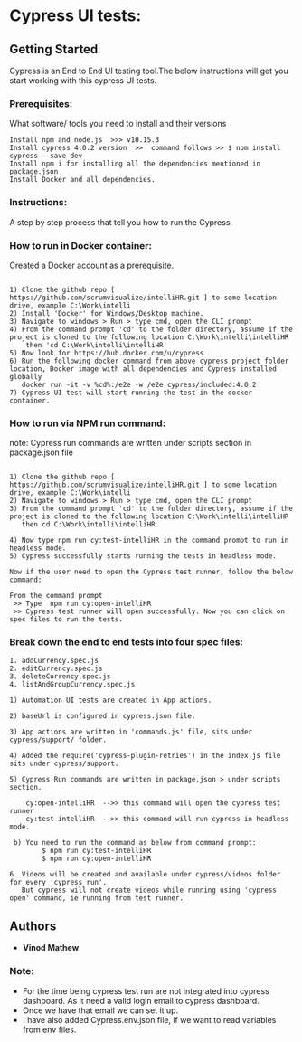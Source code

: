 # Cypress UI tests:


## Getting Started

Cypress is an End to End UI testing tool.The below instructions will get you start working with this cypress UI tests.

### Prerequisites:

What software/ tools you need to install and their versions

```
Install npm and node.js  >>> v10.15.3
Install cypress 4.0.2 version  >>  command follows >> $ npm install cypress --save-dev
Install npm i for installing all the dependencies mentioned in package.json
Install Docker and all dependencies.

```

### Instructions:

A step by step process that tell you how to run the Cypress. 


### How to run in Docker container: 

Created a Docker account as a prerequisite.

```

1) Clone the github repo [ https://github.com/scrumvisualize/intelliHR.git ] to some location drive, example C:\Work\intelli
2) Install 'Docker' for Windows/Desktop machine.
3) Navigate to windows > Run > type cmd, open the CLI prompt
4) From the command prompt 'cd' to the folder directory, assume if the project is cloned to the following location C:\Work\intelli\intelliHR
    then 'cd C:\Work\intelli\intelliHR'
5) Now look for https://hub.docker.com/u/cypress
6) Run the following docker command from above cypress project folder location, Docker image with all dependencies and Cypress installed globally
   docker run -it -v %cd%:/e2e -w /e2e cypress/included:4.0.2 
7) Cypress UI test will start running the test in the docker container.

```


### How to run via NPM run command: 
note: Cypress run commands are written under scripts section in package.json file 

```

1) Clone the github repo [ https://github.com/scrumvisualize/intelliHR.git ] to some location drive, example C:\Work\intelli
2) Navigate to windows > Run > type cmd, open the CLI prompt
3) From the command prompt 'cd' to the folder directory, assume if the project is cloned to the following location C:\Work\intelli\intelliHR
   then cd C:\Work\intelli\intelliHR
   
4) Now type npm run cy:test-intelliHR in the command prompt to run in headless mode.
5) Cypress successfully starts running the tests in headless mode.

Now if the user need to open the Cypress test runner, follow the below command:

From the command prompt 
 >> Type  npm run cy:open-intelliHR 
 >> Cypress test runner will open successfully. Now you can click on spec files to run the tests.

```
 

### Break down the end to end tests into four spec files:

```
1. addCurrency.spec.js
2. editCurrency.spec.js
3. deleteCurrency.spec.js
4. listAndGroupCurrency.spec.js

```

```
1) Automation UI tests are created in App actions.

2) baseUrl is configured in cypress.json file.

3) App actions are written in 'commands.js' file, sits under cypress/support/ folder.

4) Added the require('cypress-plugin-retries') in the index.js file sits under cypress/support.

5) Cypress Run commands are written in package.json > under scripts section.

    cy:open-intelliHR  -->> this command will open the cypress test runner
	cy:test-intelliHR  -->> this command will run cypress in headless mode.

 b) You need to run the command as below from command prompt:
		$ npm run cy:test-intelliHR 
		$ npm run cy:open-intelliHR 

6. Videos will be created and available under cypress/videos folder for every 'cypress run'. 
   But cypress will not create videos while running using 'cypress open' command, ie running from test runner.

```

## Authors

* **Vinod Mathew**


### Note:

* For the time being cypress test run are not integrated into cypress dashboard. As it need a valid login email to cypress dashboard. 
* Once we have that email we can set it up.
* I have also added Cypress.env.json file, if we want to read variables from env files.

